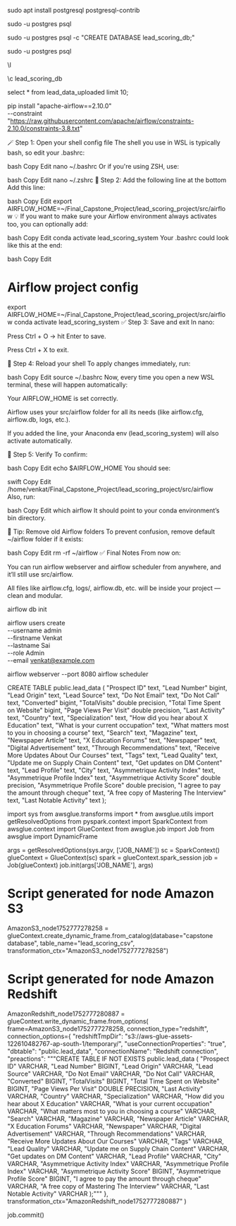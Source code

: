 sudo apt install postgresql postgresql-contrib

sudo -u postgres psql

sudo -u postgres psql -c "CREATE DATABASE lead_scoring_db;"

sudo -u postgres psql

\l

\c lead_scoring_db

select * from lead_data_uploaded limit 10;

pip install "apache-airflow==2.10.0" \
--constraint "https://raw.githubusercontent.com/apache/airflow/constraints-2.10.0/constraints-3.8.txt"


🪄 Step 1: Open your shell config file
The shell you use in WSL is typically bash, so edit your .bashrc:

bash
Copy
Edit
nano ~/.bashrc
Or if you're using ZSH, use:

bash
Copy
Edit
nano ~/.zshrc
🧩 Step 2: Add the following line at the bottom
Add this line:

bash
Copy
Edit
export AIRFLOW_HOME=~/Final_Capstone_Project/lead_scoring_project/src/airflow
💡 If you want to make sure your Airflow environment always activates too, you can optionally add:

bash
Copy
Edit
conda activate lead_scoring_system
Your .bashrc could look like this at the end:

bash
Copy
Edit
# Airflow project config
export AIRFLOW_HOME=~/Final_Capstone_Project/lead_scoring_project/src/airflow
conda activate lead_scoring_system
✅ Step 3: Save and exit
In nano:

Press Ctrl + O → hit Enter to save.

Press Ctrl + X to exit.

🔁 Step 4: Reload your shell
To apply changes immediately, run:

bash
Copy
Edit
source ~/.bashrc
Now, every time you open a new WSL terminal, these will happen automatically:

Your AIRFLOW_HOME is set correctly.

Airflow uses your src/airflow folder for all its needs (like airflow.cfg, airflow.db, logs, etc.).

If you added the line, your Anaconda env (lead_scoring_system) will also activate automatically.

🧪 Step 5: Verify
To confirm:

bash
Copy
Edit
echo $AIRFLOW_HOME
You should see:

swift
Copy
Edit
/home/venkat/Final_Capstone_Project/lead_scoring_project/src/airflow
Also, run:

bash
Copy
Edit
which airflow
It should point to your conda environment’s bin directory.

🧼 Tip: Remove old Airflow folders
To prevent confusion, remove default ~/airflow folder if it exists:

bash
Copy
Edit
rm -rf ~/airflow
✅ Final Notes
From now on:

You can run airflow webserver and airflow scheduler from anywhere, and it’ll still use src/airflow.

All files like airflow.cfg, logs/, airflow.db, etc. will be inside your project — clean and modular.

airflow db init

airflow users create \
    --username admin \
    --firstname Venkat \
    --lastname Sai \
    --role Admin \
    --email venkat@example.com


airflow webserver --port 8080
airflow scheduler



CREATE TABLE public.lead_data (
    "Prospect ID" text,
    "Lead Number" bigint,
    "Lead Origin" text,
    "Lead Source" text,
    "Do Not Email" text,
    "Do Not Call" text,
    "Converted" bigint,
    "TotalVisits" double precision,
    "Total Time Spent on Website" bigint,
    "Page Views Per Visit" double precision,
    "Last Activity" text,
    "Country" text,
    "Specialization" text,
    "How did you hear about X Education" text,
    "What is your current occupation" text,
    "What matters most to you in choosing a course" text,
    "Search" text,
    "Magazine" text,
    "Newspaper Article" text,
    "X Education Forums" text,
    "Newspaper" text,
    "Digital Advertisement" text,
    "Through Recommendations" text,
    "Receive More Updates About Our Courses" text,
    "Tags" text,
    "Lead Quality" text,
    "Update me on Supply Chain Content" text,
    "Get updates on DM Content" text,
    "Lead Profile" text,
    "City" text,
    "Asymmetrique Activity Index" text,
    "Asymmetrique Profile Index" text,
    "Asymmetrique Activity Score" double precision,
    "Asymmetrique Profile Score" double precision,
    "I agree to pay the amount through cheque" text,
    "A free copy of Mastering The Interview" text,
    "Last Notable Activity" text
);



import sys
from awsglue.transforms import *
from awsglue.utils import getResolvedOptions
from pyspark.context import SparkContext
from awsglue.context import GlueContext
from awsglue.job import Job
from awsglue import DynamicFrame

args = getResolvedOptions(sys.argv, ['JOB_NAME'])
sc = SparkContext()
glueContext = GlueContext(sc)
spark = glueContext.spark_session
job = Job(glueContext)
job.init(args['JOB_NAME'], args)

# Script generated for node Amazon S3
AmazonS3_node1752777278258 = glueContext.create_dynamic_frame.from_catalog(database="capstone database", table_name="lead_scoring_csv", transformation_ctx="AmazonS3_node1752777278258")

# Script generated for node Amazon Redshift
AmazonRedshift_node1752777280887 = glueContext.write_dynamic_frame.from_options(
    frame=AmazonS3_node1752777278258,
    connection_type="redshift",
    connection_options={
        "redshiftTmpDir": "s3://aws-glue-assets-122610482767-ap-south-1/temporary/",
        "useConnectionProperties": "true",
        "dbtable": "public.lead_data",
        "connectionName": "Redshift connection",
        "preactions": """CREATE TABLE IF NOT EXISTS public.lead_data (
            "Prospect ID" VARCHAR,
            "Lead Number" BIGINT,
            "Lead Origin" VARCHAR,
            "Lead Source" VARCHAR,
            "Do Not Email" VARCHAR,
            "Do Not Call" VARCHAR,
            "Converted" BIGINT,
            "TotalVisits" BIGINT,
            "Total Time Spent on Website" BIGINT,
            "Page Views Per Visit" DOUBLE PRECISION,
            "Last Activity" VARCHAR,
            "Country" VARCHAR,
            "Specialization" VARCHAR,
            "How did you hear about X Education" VARCHAR,
            "What is your current occupation" VARCHAR,
            "What matters most to you in choosing a course" VARCHAR,
            "Search" VARCHAR,
            "Magazine" VARCHAR,
            "Newspaper Article" VARCHAR,
            "X Education Forums" VARCHAR,
            "Newspaper" VARCHAR,
            "Digital Advertisement" VARCHAR,
            "Through Recommendations" VARCHAR,
            "Receive More Updates About Our Courses" VARCHAR,
            "Tags" VARCHAR,
            "Lead Quality" VARCHAR,
            "Update me on Supply Chain Content" VARCHAR,
            "Get updates on DM Content" VARCHAR,
            "Lead Profile" VARCHAR,
            "City" VARCHAR,
            "Asymmetrique Activity Index" VARCHAR,
            "Asymmetrique Profile Index" VARCHAR,
            "Asymmetrique Activity Score" BIGINT,
            "Asymmetrique Profile Score" BIGINT,
            "I agree to pay the amount through cheque" VARCHAR,
            "A free copy of Mastering The Interview" VARCHAR,
            "Last Notable Activity" VARCHAR
        );"""
    },
    transformation_ctx="AmazonRedshift_node1752777280887"
)

job.commit()